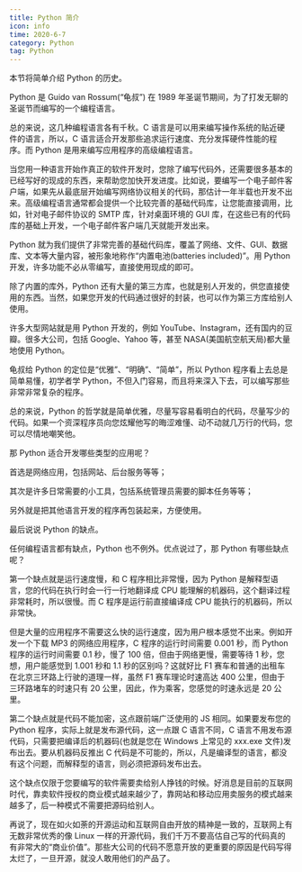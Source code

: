 ```yaml
---
title: Python 简介
icon: info
time: 2020-6-7
category: Python
tag: Python
---
```


本节将简单介绍 Python 的历史。

<!-- more -->

Python 是 Guido van Rossum(“龟叔”) 在 1989 年圣诞节期间，为了打发无聊的圣诞节而编写的一个编程语言。

总的来说，这几种编程语言各有千秋。C 语言是可以用来编写操作系统的贴近硬件的语言，所以，C 语言适合开发那些追求运行速度、充分发挥硬件性能的程序。而 Python 是用来编写应用程序的高级编程语言。

当您用一种语言开始作真正的软件开发时，您除了编写代码外，还需要很多基本的已经写好的现成的东西，来帮助您加快开发进度。比如说，要编写一个电子邮件客户端，如果先从最底层开始编写网络协议相关的代码，那估计一年半载也开发不出来。高级编程语言通常都会提供一个比较完善的基础代码库，让您能直接调用，比如，针对电子邮件协议的 SMTP 库，针对桌面环境的 GUI 库，在这些已有的代码库的基础上开发，一个电子邮件客户端几天就能开发出来。

Python 就为我们提供了非常完善的基础代码库，覆盖了网络、文件、GUI、数据库、文本等大量内容，被形象地称作“内置电池(batteries included)”。用 Python 开发，许多功能不必从零编写，直接使用现成的即可。

除了内置的库外，Python 还有大量的第三方库，也就是别人开发的，供您直接使用的东西。当然，如果您开发的代码通过很好的封装，也可以作为第三方库给别人使用。

许多大型网站就是用 Python 开发的，例如 YouTube、Instagram，还有国内的豆瓣。很多大公司，包括 Google、Yahoo 等，甚至 NASA(美国航空航天局)都大量地使用 Python。

龟叔给 Python 的定位是“优雅”、“明确”、“简单”，所以 Python 程序看上去总是简单易懂，初学者学 Python，不但入门容易，而且将来深入下去，可以编写那些非常非常复杂的程序。

总的来说，Python 的哲学就是简单优雅，尽量写容易看明白的代码，尽量写少的代码。如果一个资深程序员向您炫耀他写的晦涩难懂、动不动就几万行的代码，您可以尽情地嘲笑他。

那 Python 适合开发哪些类型的应用呢？

首选是网络应用，包括网站、后台服务等等；

其次是许多日常需要的小工具，包括系统管理员需要的脚本任务等等；

另外就是把其他语言开发的程序再包装起来，方便使用。

最后说说 Python 的缺点。

任何编程语言都有缺点，Python 也不例外。优点说过了，那 Python 有哪些缺点呢？

第一个缺点就是运行速度慢，和 C 程序相比非常慢，因为 Python 是解释型语言，您的代码在执行时会一行一行地翻译成 CPU 能理解的机器码，这个翻译过程非常耗时，所以很慢。而 C 程序是运行前直接编译成 CPU 能执行的机器码，所以非常快。

但是大量的应用程序不需要这么快的运行速度，因为用户根本感觉不出来。例如开发一个下载 MP3 的网络应用程序，C 程序的运行时间需要 0.001 秒，而 Python 程序的运行时间需要 0.1 秒，慢了 100 倍，但由于网络更慢，需要等待 1 秒，您想，用户能感觉到 1.001 秒和 1.1 秒的区别吗？这就好比 F1 赛车和普通的出租车在北京三环路上行驶的道理一样，虽然 F1 赛车理论时速高达 400 公里，但由于三环路堵车的时速只有 20 公里，因此，作为乘客，您感觉的时速永远是 20 公里。

第二个缺点就是代码不能加密，这点跟前端广泛使用的 JS 相同。如果要发布您的 Python 程序，实际上就是发布源代码，这一点跟 C 语言不同，C 语言不用发布源代码，只需要把编译后的机器码(也就是您在 Windows 上常见的 xxx.exe 文件)发布出去。要从机器码反推出 C 代码是不可能的，所以，凡是编译型的语言，都没有这个问题，而解释型的语言，则必须把源码发布出去。

这个缺点仅限于您要编写的软件需要卖给别人挣钱的时候。好消息是目前的互联网时代，靠卖软件授权的商业模式越来越少了，靠网站和移动应用卖服务的模式越来越多了，后一种模式不需要把源码给别人。

再说了，现在如火如荼的开源运动和互联网自由开放的精神是一致的，互联网上有无数非常优秀的像 Linux 一样的开源代码，我们千万不要高估自己写的代码真的有非常大的“商业价值”。那些大公司的代码不愿意开放的更重要的原因是代码写得太烂了，一旦开源，就没人敢用他们的产品了。
